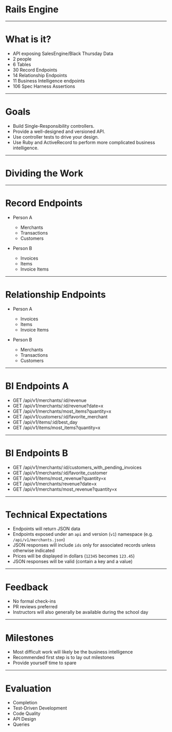 # Rails Engine

---

# What is it?

* API exposing SalesEngine/Black Thursday Data
* 2 people
* 6 Tables
* 30 Record Endpoints
* 14 Relationship Endpoints
* 11 Business Intelligence endpoints
* 106 Spec Harness Assertions

---

# Goals

* Build Single-Responsibility controllers.
* Provide a well-designed and versioned API.
* Use controller tests to drive your design.
* Use Ruby and ActiveRecord to perform more complicated business intelligence.

---

# Dividing the Work

---

# Record Endpoints

* Person A
    * Merchants
    * Transactions
    * Customers

* Person B
    * Invoices
    * Items
    * Invoice Items

---

# Relationship Endpoints

* Person A
    * Invoices
    * Items
    * Invoice Items

* Person B
    * Merchants
    * Transactions
    * Customers

---

# BI Endpoints A

* GET /api/v1/merchants/:id/revenue
* GET /api/v1/merchants/:id/revenue?date=x
* GET /api/v1/merchants/most_items?quantity=x
* GET /api/v1/customers/:id/favorite_merchant
* GET /api/v1/items/:id/best_day
* GET /api/v1/items/most_items?quantity=x

---

# BI Endpoints B

* GET /api/v1/merchants/:id/customers_with_pending_invoices
* GET /api/v1/merchants/:id/favorite_customer
* GET /api/v1/items/most_revenue?quantity=x
* GET /api/v1/merchants/revenue?date=x
* GET /api/v1/merchants/most_revenue?quantity=x

---

# Technical Expectations

* Endpoints will return JSON data
* Endpoints exposed under an `api` and version (`v1`)
namespace (e.g. `/api/v1/merchants.json`)
* JSON responses will include `ids` only for associated records unless otherwise indicated
* Prices will be displayed in dollars (`12345` becomes `123.45`)
* JSON responses will be valid (contain a key and a value)

---

# Feedback

* No formal check-ins
* PR reviews preferred
* Instructors will also generally be available during the school day

---

# Milestones

* Most difficult work will likely be the business intelligence
* Recommended first step is to lay out milestones
* Provide yourself time to spare

---

# Evaluation

* Completion
* Test-Driven Development
* Code Quality
* API Design
* Queries
